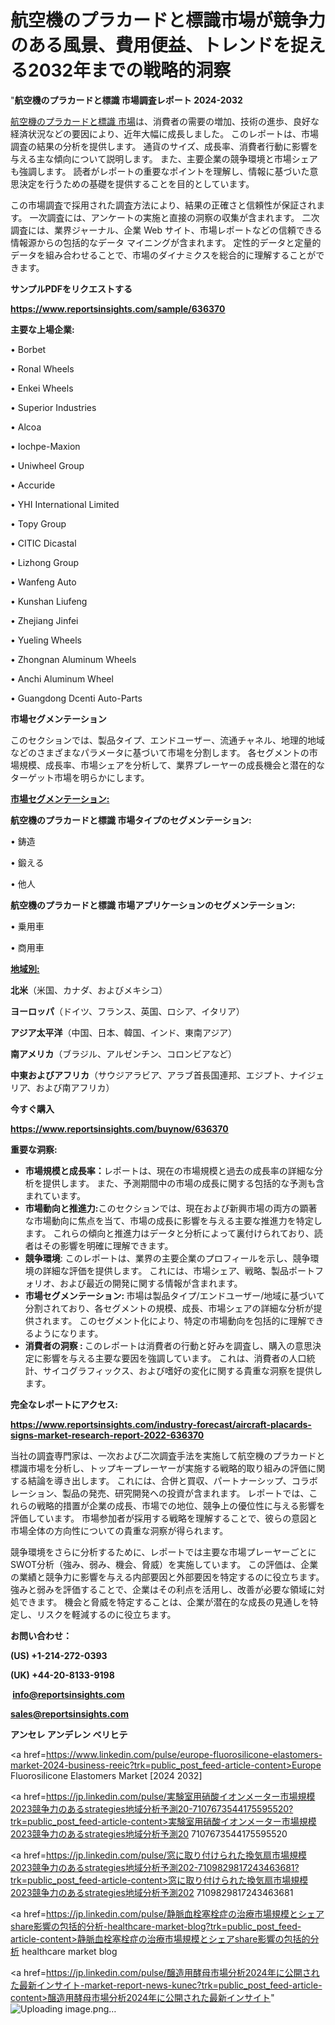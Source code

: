 # 航空機のプラカードと標識市場が競争力のある風景、費用便益、トレンドを捉える2032年までの戦略的洞察

"<strong>航空機のプラカードと標識 市場調査レポート 2024-2032</strong>

<a href=https://www.reportsinsights.com/sample/636370>航空機のプラカードと標識 市場</a>は、消費者の需要の増加、技術の進歩、良好な経済状況などの要因により、近年大幅に成長しました。 このレポートは、市場調査の結果の分析を提供します。 通貨のサイズ、成長率、消費者行動に影響を与える主な傾向について説明します。 また、主要企業の競争環境と市場シェアも強調します。 読者がレポートの重要なポイントを理解し、情報に基づいた意思決定を行うための基礎を提供することを目的としています。

この市場調査で採用された調査方法により、結果の正確さと信頼性が保証されます。 一次調査には、アンケートの実施と直接の洞察の収集が含まれます。 二次調査には、業界ジャーナル、企業 Web サイト、市場レポートなどの信頼できる情報源からの包括的なデータ マイニングが含まれます。 定性的データと定量的データを組み合わせることで、市場のダイナミクスを総合的に理解することができます。

<strong><b>サンプルPDFをリクエストする</b></strong>

<a href=https://www.reportsinsights.com/sample/636370><strong><u>https://www.reportsinsights.com/sample/636370</u></strong></a>

<strong>主要な上場企業:</strong>

• Borbet

• Ronal Wheels

• Enkei Wheels

• Superior Industries

• Alcoa

• Iochpe-Maxion

• Uniwheel Group

• Accuride

• YHI International Limited

• Topy Group

• CITIC Dicastal

• Lizhong Group

• Wanfeng Auto

• Kunshan Liufeng

• Zhejiang Jinfei

• Yueling Wheels

• Zhongnan Aluminum Wheels

• Anchi Aluminum Wheel

• Guangdong Dcenti Auto-Parts

<strong>市場セグメンテーション</strong>

このセクションでは、製品タイプ、エンドユーザー、流通チャネル、地理的地域などのさまざまなパラメータに基づいて市場を分割します。 各セグメントの市場規模、成長率、市場シェアを分析して、業界プレーヤーの成長機会と潜在的なターゲット市場を明らかにします。

<strong><u>市場セグメンテーション</u></strong><strong><u>:</u></strong>

<strong>航空機のプラカードと標識 市場タイプのセグメンテーション:</strong>

• 鋳造

• 鍛える

• 他人

<strong>航空機のプラカードと標識 市場アプリケーションのセグメンテーション:</strong>

• 乗用車

• 商用車

<strong><u>地域別</u></strong><strong><u>:</u></strong>

<strong>北米</strong>（米国、カナダ、およびメキシコ）

<strong>ヨーロッパ</strong>（ドイツ、フランス、英国、ロシア、イタリア）

<strong>アジア太平洋</strong>（中国、日本、韓国、インド、東南アジア）

<strong>南アメリカ</strong>（ブラジル、アルゼンチン、コロンビアなど）

<strong>中東およびアフリカ</strong>（サウジアラビア、アラブ首長国連邦、エジプト、ナイジェリア、および南アフリカ）

<strong>今すぐ購入</strong>

<a href=https://www.reportsinsights.com/buynow/636370><strong><u>https://www.reportsinsights.com/buynow/636370</u></strong></a>

<strong>重要な洞察:</strong>
<ul>
  <li><strong>市場規模と成長率：</strong>レポートは、現在の市場規模と過去の成長率の詳細な分析を提供します。 また、予測期間中の市場の成長に関する包括的な予測も含まれています。</li>
  <li><strong>市場動向と推進力:</strong>このセクションでは、現在および新興市場の両方の顕著な市場動向に焦点を当て、市場の成長に影響を与える主要な推進力を特定します。 これらの傾向と推進力はデータと分析によって裏付けられており、読者はその影響を明確に理解できます。</li>
  <li><strong>競争環境</strong>: このレポートは、業界の主要企業のプロフィールを示し、競争環境の詳細な評価を提供します。 これには、市場シェア、戦略、製品ポートフォリオ、および最近の開発に関する情報が含まれます。</li>
  <li><strong>市場セグメンテーション: </strong>市場は製品タイプ/エンドユーザー/地域に基づいて分割されており、各セグメントの規模、成長、市場シェアの詳細な分析が提供されます。 このセグメント化により、特定の市場動向を包括的に理解できるようになります。</li>
  <li><strong>消費者の洞察 : </strong>このレポートは消費者の行動と好みを調査し、購入の意思決定に影響を与える主要な要因を強調しています。 これは、消費者の人口統計、サイコグラフィックス、および嗜好の変化に関する貴重な洞察を提供します。</li>
</ul>
<strong>完全なレポートにアクセス:</strong>

<a href=https://www.reportsinsights.com/industry-forecast/aircraft-placards-signs-market-research-report-2022-636370><strong><u><b>https://www.reportsinsights.com/industry-forecast/aircraft-placards-signs-market-research-report-2022-636370</b></u></strong></a>

当社の調査専門家は、一次および二次調査手法を実施して航空機のプラカードと標識市場を分析し、トップキープレーヤーが実施する戦略的取り組みの評価に関する結論を導き出します。 これには、合併と買収、パートナーシップ、コラボレーション、製品の発売、研究開発への投資が含まれます。 レポートでは、これらの戦略的措置が企業の成長、市場での地位、競争上の優位性に与える影響を評価しています。 市場参加者が採用する戦略を理解することで、彼らの意図と市場全体の方向性についての貴重な洞察が得られます。

競争環境をさらに分析するために、レポートでは主要な市場プレーヤーごとにSWOT分析（強み、弱み、機会、脅威）を実施しています。 この評価は、企業の業績と競争力に影響を与える内部要因と外部要因を特定するのに役立ちます。 強みと弱みを評価することで、企業はその利点を活用し、改善が必要な領域に対処できます。 機会と脅威を特定することは、企業が潜在的な成長の見通しを特定し、リスクを軽減するのに役立ちます。

<strong>お問い合わせ：</strong>

<strong>(US) +1-214-272-0393</strong>

<strong>(UK) +44-20-8133-9198</strong>

<strong> </strong><a href=info@reportsinsights.com><strong><u>info@reportsinsights.com</u></strong></a>

<a href=sales@reportsinsights.com><strong><u>sales@reportsinsights.com</u></strong></a>

<strong>アンセレ アンデレン ベリヒテ</strong>

<a href=https://www.linkedin.com/pulse/europe-fluorosilicone-elastomers-market-2024-business-reeic?trk=public_post_feed-article-content>Europe Fluorosilicone Elastomers Market [2024 2032]</a>

<a href=https://jp.linkedin.com/pulse/実験室用硝酸イオンメーター市場規模2023競争力のあるstrategies地域分析予測20-7107673544175595520?trk=public_post_feed-article-content>実験室用硝酸イオンメーター市場規模2023競争力のあるstrategies地域分析予測20 7107673544175595520</a>

<a href=https://jp.linkedin.com/pulse/窓に取り付けられた換気扇市場規模2023競争力のあるstrategies地域分析予測202-7109829817243463681?trk=public_post_feed-article-content>窓に取り付けられた換気扇市場規模2023競争力のあるstrategies地域分析予測202 7109829817243463681</a>

<a href=https://jp.linkedin.com/pulse/静脈血栓塞栓症の治療市場規模とシェアshare影響の包括的分析-healthcare-market-blog?trk=public_post_feed-article-content>静脈血栓塞栓症の治療市場規模とシェアshare影響の包括的分析 healthcare market blog</a>

<a href=https://jp.linkedin.com/pulse/醸造用酵母市場分析2024年に公開された最新インサイト-market-report-news-kunec?trk=public_post_feed-article-content>醸造用酵母市場分析2024年に公開された最新インサイト</a>"
![Uploading image.png…]()
